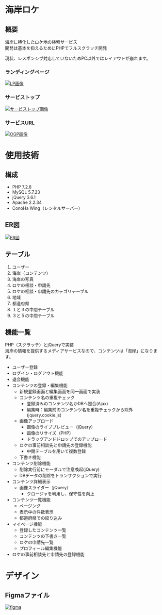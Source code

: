 # 海岸ロケ

## 概要

海岸に特化したロケ地の検索サービス<br >
開発は基本を抑えるためにPHPでフルスクラッチ開発<br >

現状、レスポンシブ対応していないためPC以外ではレイアウトが崩れます。

### ランディングページ

<p>
<a href="https://kaigan-loca.com">
<img src="https://user-images.githubusercontent.com/103357793/222030432-10372aab-b6d2-4fea-a17f-aac6ddfa95ff.png" alt="LP画像" />
</a>
</p> 

### サービストップ

<p>
<a href="https://kaigan-loca.com">
<img src="https://user-images.githubusercontent.com/103357793/222030523-4aa6f6ae-202b-4c55-89f0-92462fb295c4.png" alt="サービストップ画像" />
</a>
</p> 

### サービスURL

<p>
<a href="https://kaigan-loca.com">
<img src="https://user-images.githubusercontent.com/103357793/222030615-3c0b021a-fde8-42eb-ace9-168a1ebbc7cd.png" alt="OGP画像" />
</a>
</p> 

# 使用技術

## 構成

- PHP 7.2.8
- MySQL 5.7.23
- jQuery 3.6.1
- Apache 2.2.34
- ConoHa Wing（レンタルサーバー）

## ER図

<p>
<a href="https://kaigan-loca.com">
<img src="https://user-images.githubusercontent.com/103357793/222037744-f0a4d1bc-d968-4f61-9d60-8d1dd53a3c37.png" alt="ER図" />
</a>
</p> 

## テーブル

1. ユーザー
2. 海岸（コンテンツ）
3. 海岸の写真
4. ロケの相談・申請先
5. ロケの相談・申請先のカテゴリテーブル
6. 地域
7. 都道府県
8. １と３の中間テーブル
9. ３と５の中間テーブル

## 機能一覧

PHP（スクラッチ）とjQueryで実装<br>
海岸の情報を提供するメディアサービスなので、コンテンツは「海岸」になります。

- ユーザー登録
- ログイン・ログアウト機能
- 退会機能
- コンテンツの登録・編集機能
    - 新規登録画面と編集画面を同一画面で実装
    - コンテンツ名の重複チェック
        - 登録済みのコンテンツ名かDBへ照合(Ajax)
        - 編集時：編集前のコンテンツ名を重複チェックから除外(jquery.cookie.js)
    - 画像アップロード
        - 画像のライブプレビュー（jQuery）
        - 画像のリサイズ（PHP）
        - ドラッグアンドドロップでのアップロード
    - ロケの事前相談先と申請先の登録機能
        - 中間テーブルを用いて複数登録
    - 下書き機能
- コンテンツ削除機能
    - 削除実行前にモーダルで注意喚起(jQuery)
    - DBデータの削除をトランザクションで実行
- コンテンツ詳細表示
    - 画像スライダー（jQuery）
        - クロージャを利用し、保守性を向上
- コンテンツ一覧機能
    - ページング
    - 表示中の件数表示
    - 都道府県での絞り込み
- マイページ機能
    - 登録したコンテンツ一覧
    - コンテンツの下書き一覧
    - ロケの申請先一覧
    - プロフィール編集機能
- ロケの事前相談先と申請先の登録機能

# デザイン

## Figmaファイル

<p>
<a href="https://www.figma.com/file/afq9radNpVOPp4KibYrhfM/App-Design?node-id=0%3A1&t=AsMXxV7R1GlZGTQp-1">
<img src="https://user-images.githubusercontent.com/103357793/222037744-f0a4d1bc-d968-4f61-9d60-8d1dd53a3c37.png" alt="figma" />
</a>
</p> 
